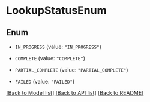 # LookupStatusEnum

## Enum


* `IN_PROGRESS` (value: `"IN_PROGRESS"`)

* `COMPLETE` (value: `"COMPLETE"`)

* `PARTIAL_COMPLETE` (value: `"PARTIAL_COMPLETE"`)

* `FAILED` (value: `"FAILED"`)


[[Back to Model list]](../README.md#documentation-for-models) [[Back to API list]](../README.md#documentation-for-api-endpoints) [[Back to README]](../README.md)


